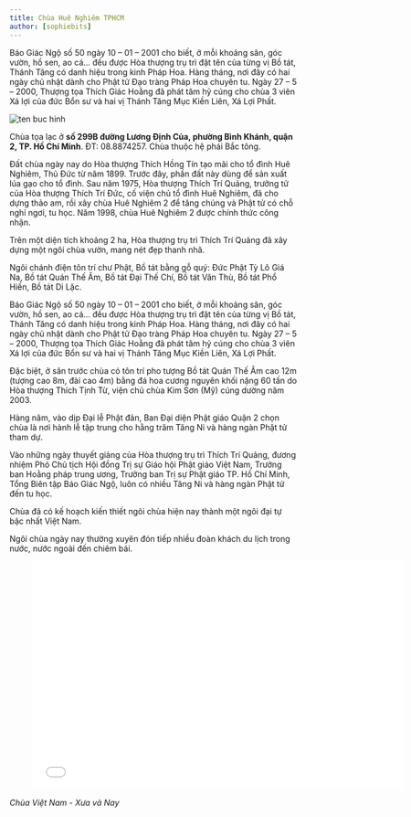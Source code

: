 ```yaml
---
title: Chùa Huê Nghiêm TPHCM
author: [sophiebits]
---
```


Báo Giác Ngộ số 50 ngày 10 – 01 – 2001 cho biết, ở mỗi khoảng sân, góc vườn, hồ sen, ao cá... đều được Hòa thượng trụ trì đặt tên của từng vị Bồ tát, Thánh Tăng có danh hiệu trong kinh Pháp Hoa. Hàng tháng, nơi đây có hai ngày chủ nhật dành cho Phật tử Đạo tràng Pháp Hoa chuyên tu. Ngày 27 – 5 – 2000, Thượng tọa Thích Giác Hoằng đã phát tâm hỷ cúng cho chùa 3 viên Xá lợi của đức Bổn sư và hai vị Thánh Tăng Mục Kiền Liên, Xá Lợi Phất.

![ten buc hinh](https://ganday.net/wp-content/uploads/2016/05/109248367.jpg "ten buc hinh")

Chùa tọa lạc ở **số 299B đường Lương Định Của, phường Bình Khánh, quận 2, TP. Hồ Chí Minh**. ĐT: 08.8874257. Chùa thuộc hệ phái Bắc tông.

Đất chùa ngày nay do Hòa thượng Thích Hồng Tín tạo mãi cho tổ đình Huê Nghiêm, Thủ Đức từ năm 1899. Trước đây, phần đất này dùng để sản xuất lúa gạo cho tổ đình. Sau năm 1975, Hòa thượng Thích Trí Quảng, trưởng tử của Hòa thượng Thích Trí Đức, cố viện chủ tổ đình Huê Nghiêm, đã cho dựng thảo am, rồi xây chùa Huê Nghiêm 2 để tăng chúng và Phật tử có chỗ nghỉ ngơi, tu học. Năm 1998, chùa Huê Nghiêm 2 được chính thức công nhận.

Trên một diện tích khoảng 2 ha, Hòa thượng trụ trì Thích Trí Quảng đã xây dựng một ngôi chùa vườn, mang nét đẹp thanh nhã.

Ngôi chánh điện tôn trí chư Phật, Bồ tát bằng gỗ quý: Đức Phật Tỳ Lô Giá Na, Bồ tát Quán Thế Âm, Bồ tát Đại Thế Chí, Bồ tát Văn Thù, Bồ tát Phổ Hiền, Bồ tát Di Lặc.

Báo Giác Ngộ số 50 ngày 10 – 01 – 2001 cho biết, ở mỗi khoảng sân, góc vườn, hồ sen, ao cá... đều được Hòa thượng trụ trì đặt tên của từng vị Bồ tát, Thánh Tăng có danh hiệu trong kinh Pháp Hoa. Hàng tháng, nơi đây có hai ngày chủ nhật dành cho Phật tử Đạo tràng Pháp Hoa chuyên tu. Ngày 27 – 5 – 2000, Thượng tọa Thích Giác Hoằng đã phát tâm hỷ cúng cho chùa 3 viên Xá lợi của đức Bổn sư và hai vị Thánh Tăng Mục Kiền Liên, Xá Lợi Phất.

Đặc biệt, ở sân trước chùa có tôn trí pho tượng Bồ tát Quán Thế Âm cao 12m (tượng cao 8m, đài cao 4m) bằng đá hoa cương nguyên khối nặng 60 tấn do Hòa thượng Thích Tịnh Từ, viện chủ chùa Kim Sơn (Mỹ) cúng dường năm 2003.

Hàng năm, vào dịp Đại lễ Phật đản, Ban Đại diện Phật giáo Quận 2 chọn chùa là nơi hành lễ tập trung cho hằng trăm Tăng Ni và hàng ngàn Phật tử tham dự.

Vào những ngày thuyết giảng của Hòa thượng trụ trì Thích Trí Quảng, đương nhiệm Phó Chủ tịch Hội đồng Trị sự Giáo hội Phật giáo Việt Nam, Trưởng ban Hoằng pháp trung ương, Trưởng ban Trị sự Phật giáo TP. Hồ Chí Minh, Tổng Biên tập Báo Giác Ngộ, luôn có nhiều Tăng Ni và hàng ngàn Phật tử đến tu học.

Chùa đã có kế hoạch kiến thiết ngôi chùa hiện nay thành một ngôi đại tự bậc nhất Việt Nam.

Ngôi chùa ngày nay thường xuyên đón tiếp nhiều đoàn khách du lịch trong nước, nước ngoài đến chiêm bái.


<figure><iframe width="650" height="400" src="//www.youtube-nocookie.com/embed/4wUbh2aPVY4" frameborder="0" allowfullscreen></iframe></figure>

*Chùa Việt Nam - Xưa và Nay*

